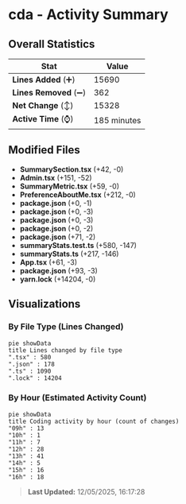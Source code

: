 # cda - Activity Summary 

## Overall Statistics

| Stat                   | Value                                                             |
| ---------------------- | ----------------------------------------------------------------- |
| **Lines Added** (➕)   | 15690                                          |
| **Lines Removed** (➖) | 362                                        |
| **Net Change** (↕)    | 15328                |
| **Active Time** (⌚)   | 185 minutes |


## Modified Files
- **SummarySection.tsx** (+42, -0)
- **Admin.tsx** (+151, -52)
- **SummaryMetric.tsx** (+59, -0)
- **PreferenceAboutMe.tsx** (+212, -0)
- **package.json** (+0, -1)
- **package.json** (+0, -3)
- **package.json** (+0, -3)
- **package.json** (+0, -2)
- **package.json** (+71, -2)
- **summaryStats.test.ts** (+580, -147)
- **summaryStats.ts** (+217, -146)
- **App.tsx** (+61, -3)
- **package.json** (+93, -3)
- **yarn.lock** (+14204, -0)

## Visualizations

### By File Type (Lines Changed)

```mermaid
pie showData
title Lines changed by file type
".tsx" : 580
".json" : 178
".ts" : 1090
".lock" : 14204
```

### By Hour (Estimated Activity Count)

```mermaid
pie showData
title Coding activity by hour (count of changes)
"09h" : 13
"10h" : 1
"11h" : 7
"12h" : 28
"13h" : 41
"14h" : 5
"15h" : 16
"16h" : 18
```


> **Last Updated:** 12/05/2025, 16:17:28